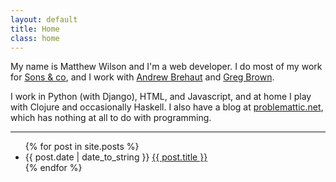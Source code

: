 ```yaml
---
layout: default
title: Home
class: home
---
```


My name is Matthew Wilson and I'm a web developer. I do most of my
work for [Sons & co](http://sons.co.nz/), and I work with
[Andrew Brehaut](http://brehaut.net) and
[Greg Brown](http://gregbrown.co.nz).

I work in Python (with Django), HTML, and Javascript, and at home I
play with Clojure and occasionally Haskell. I also have a blog at
[problemattic.net](http://problemattic.net), which has nothing at all to do with
programming.

***

<ul class="posts">
{% for post in site.posts %}
  <li><span class="date">{{ post.date | date_to_string }}</span> <a href="{{ post.url }}">{{ post.title }}</a></li>
{% endfor %}
</ul>
